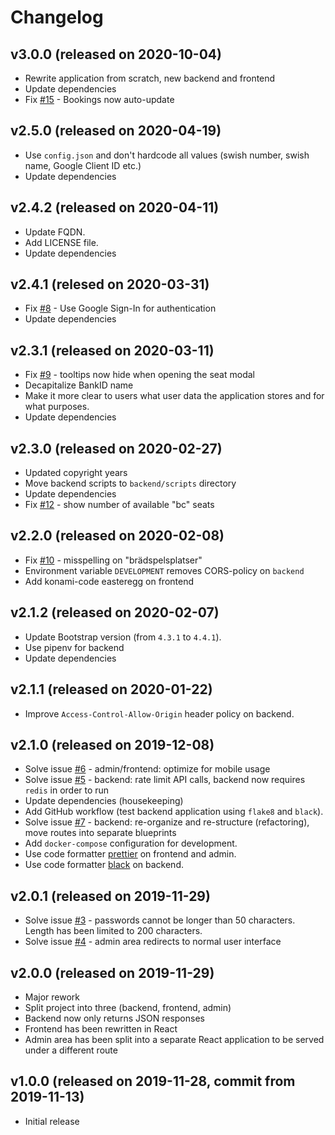 # Changelog

## v3.0.0 (released on 2020-10-04)

* Rewrite application from scratch, new backend and frontend
* Update dependencies
* Fix [#15](https://github.com/tullingedk/booking/issues/15) - Bookings now auto-update

## v2.5.0 (released on 2020-04-19)

* Use `config.json` and don't hardcode all values (swish number, swish name, Google Client ID etc.)
* Update dependencies

## v2.4.2 (released on 2020-04-11)

* Update FQDN.
* Add LICENSE file.
* Update dependencies

## v2.4.1 (relesed on 2020-03-31)

* Fix [#8](https://github.com/tullingedk/booking/issues/8) - Use Google Sign-In for authentication
* Update dependencies

## v2.3.1 (released on 2020-03-11)

* Fix [#9](https://github.com/tullingedk/booking/issues/9) - tooltips now hide when opening the seat modal
* Decapitalize BankID name
* Make it more clear to users what user data the application stores and for what purposes.
* Update dependencies

## v2.3.0 (released on 2020-02-27)

* Updated copyright years
* Move backend scripts to `backend/scripts` directory
* Update dependencies
* Fix [#12](https://github.com/tullingedk/booking/issues/12) - show number of available "bc" seats

## v2.2.0 (released on 2020-02-08)

* Fix [#10](https://github.com/tullingedk/booking/issues/10) - misspelling on "brädspelsplatser"
* Environment variable `DEVELOPMENT` removes CORS-policy on `backend`
* Add konami-code easteregg on frontend

## v2.1.2 (released on 2020-02-07)

* Update Bootstrap version (from `4.3.1` to `4.4.1`).
* Use pipenv for backend
* Update dependencies

## v2.1.1 (released on 2020-01-22)

* Improve `Access-Control-Allow-Origin` header policy on backend.

## v2.1.0 (released on 2019-12-08)

* Solve issue [#6](https://github.com/tullingedk/booking/issues/6) - admin/frontend: optimize for mobile usage
* Solve issue [#5](https://github.com/tullingedk/booking/issues/5) - backend: rate limit API calls, backend now requires `redis` in order to run
* Update dependencies (housekeeping)
* Add GitHub workflow (test backend application using `flake8` and `black`).
* Solve issue [#7](https://github.com/tullingedk/booking/issues/7) - backend: re-organize and re-structure (refactoring), move routes into separate blueprints
* Add `docker-compose` configuration for development.
* Use code formatter [prettier](https://prettier.io/) on frontend and admin.
* Use code formatter [black](https://github.com/psf/black) on backend.

## v2.0.1 (released on 2019-11-29)

* Solve issue [#3](https://github.com/tullingedk/booking/issues/3) - passwords cannot be longer than 50 characters. Length has been limited to 200 characters.
* Solve issue [#4](https://github.com/tullingedk/booking/issues/4) - admin area redirects to normal user interface

## v2.0.0 (released on 2019-11-29)

* Major rework
* Split project into three (backend, frontend, admin)
* Backend now only returns JSON responses
* Frontend has been rewritten in React
* Admin area has been split into a separate React application to be served under a different route

## v1.0.0 (released on 2019-11-28, commit from 2019-11-13)

* Initial release
